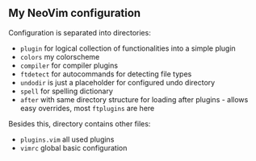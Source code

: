 ## My NeoVim configuration

Configuration is separated into directories:
 - `plugin` for logical collection of functionalities into a simple plugin
 - `colors` my colorscheme
 - `compiler` for compiler plugins
 - `ftdetect` for autocommands for detecting file types
 - `undodir` is just a placeholder for configured undo directory
 - `spell` for spelling dictionary
 - `after` with same directory structure for loading after plugins - allows easy overrides, most `ftplugins` are here

Besides this, directory contains other files:
 - `plugins.vim` all used plugins
 - `vimrc` global basic configuration

